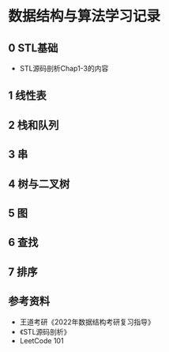 # 数据结构与算法学习记录
## 0 STL基础
- STL源码剖析Chap1-3的内容
## 1 线性表
## 2 栈和队列
## 3 串
## 4 树与二叉树
## 5 图
## 6 查找
## 7 排序
## 参考资料
- 王道考研《2022年数据结构考研复习指导》
- 《STL源码剖析》
- LeetCode 101
